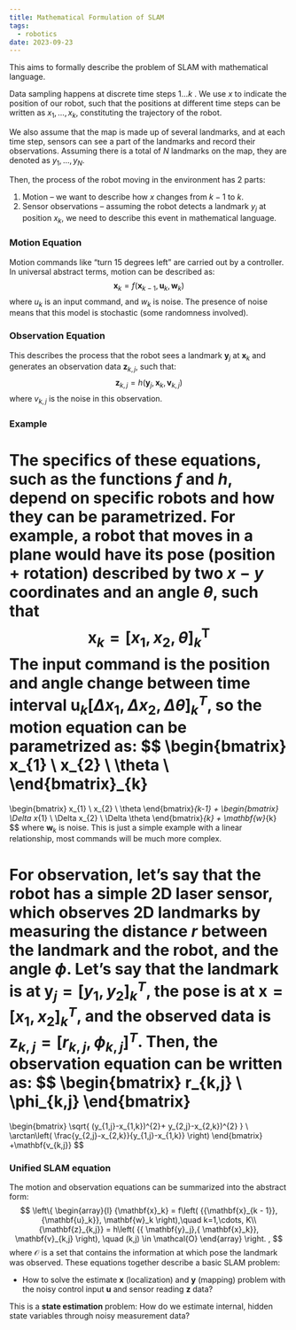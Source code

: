 ```yaml
---
title: Mathematical Formulation of SLAM
tags:
  - robotics
date: 2023-09-23
---
```

This aims to formally describe the problem of SLAM with mathematical language.

Data sampling happens at discrete time steps $1 \dots k$ . We use $x$ to indicate the position of our robot, such that the positions at different time steps can be written as $x_{1},\dots,x_{k}$, constituting the trajectory of the robot.

We also assume that the map is made up of several landmarks, and at each time step, sensors can see a part of the landmarks and record their observations. Assuming there is a total of $N$ landmarks on the map, they are denoted as $y_{1},\dots ,y_{N}$.

Then, the process of the robot moving in the environment has 2 parts:
1. Motion – we want to describe how $x$ changes from $k-1$ to $k$.
2. Sensor observations – assuming the robot detects a landmark $y_{j}$ at position $x_{k}$, we need to describe this event in mathematical language.

### Motion Equation
Motion commands like “turn 15 degrees left” are carried out by a controller. In universal abstract terms, motion can be described as:
$$
\mathbf{x}_{k}=f(\mathbf{x}_{k-1}, \mathbf{u}_{k}, \mathbf{w}_{k})
$$
where $u_{k}$ is an input command, and $w_{k}$ is noise. The presence of noise means that this model is stochastic (some randomness involved).

### Observation Equation
This describes the process that the robot sees a landmark $\mathbf{y}_{j}$ at $\mathbf{x}_{k}$ and generates an observation data $\mathbf{z}_{k,j}$, such that:
$$
\mathbf{z}_{k,j}=h(\mathbf{y}_{j}, \mathbf{x}_{k}, \mathbf{v}_{k,j})
$$
where $v_{k,j}$ is the noise in this observation.

### Example
The specifics of these equations, such as the functions $f$ and $h$, depend on specific robots and how they can be parametrized. For example, a robot that moves in a plane would have its pose (position + rotation) described by two $x-y$ coordinates and an angle $\theta$, such that
$$
\mathbf{x}_{k}=[x_{1},x_{2},\theta]_k^\mathrm{T}
$$
The input command is the position and angle change between time interval $\mathbf{u}_{k} [\Delta x_{1},\Delta x_{2},\Delta \theta]_{k}^T$, so the motion equation can be parametrized as:
$$
\begin{bmatrix}
x_{1} \\
x_{2} \\
\theta \\
\end{bmatrix}_{k}
=
\begin{bmatrix}
x_{1} \\
x_{2} \\
\theta
\end{bmatrix}_{k-1}
+
\begin{bmatrix}
\Delta x_{1} \\
\Delta x_{2} \\
\Delta \theta
\end{bmatrix}_{k}
+
\mathbf{w}_{k}
$$
where $\mathbf{w}_{k}$ is noise. This is just a simple example with a linear relationship, most commands will be much more complex.

For observation, let’s say that the robot has a simple 2D laser sensor, which observes 2D landmarks by measuring the distance $r$ between the landmark and the robot, and the angle $\phi$. Let’s say that the landmark is at $\mathbf{y}_{j}=[y_{1},y_{2}]_{k}^T$, the pose is at $\mathbf{x}=[x_{1},x_{2}]_{k}^T$, and the observed data is $\mathbf{z}_{k,j}=[r_{k,j}, \phi_{k,j}]^T$. Then, the observation equation can be written as:
$$
\begin{bmatrix}
r_{k,j} \\
\phi_{k,j}
\end{bmatrix}
=
\begin{bmatrix}
\sqrt{ (y_{1,j}-x_{1,k})^{2}+ y_{2,j}-x_{2,k})^{2} } \\
\arctan\left( \frac{y_{2,j}-x_{2,k}}{y_{1,j}-x_{1,k}} \right)
\end{bmatrix}
+\mathbf{v_{k,j}}
$$

### Unified SLAM equation
The motion and observation equations can be summarized into the abstract form:
$$
\left\{ \begin{array}{l}
{\mathbf{x}_k} = f\left( {{\mathbf{x}_{k - 1}},{\mathbf{u}_k}}, \mathbf{w}_k \right),\quad k=1,\cdots, K\\
{\mathbf{z}_{k,j}} = h\left( {{ \mathbf{y}_j},{ \mathbf{x}_k}}, \mathbf{v}_{k,j} \right), \quad (k,j) \in \mathcal{O}
\end{array} \right. ,
$$
where $\mathcal{O}$ is a set that contains the information at which pose the landmark was observed. These equations together describe a basic SLAM problem:

- How to solve the estimate $\mathbf{x}$ (localization) and $\mathbf{y}$ (mapping) problem with the noisy control input $\mathbf{u}$ and sensor reading $\mathbf{z}$ data?

This is a **state estimation** problem: How do we estimate internal, hidden state variables through noisy measurement data?